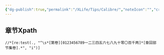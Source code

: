 ```yaml
---
{"dg-publish":true,"permalink":"/XLife/Tips/Calibre/","noteIcon":"","created":"2025-03-06T21:28:25.989+08:00"}
---
```


## 章节Xpath
```
//*[re:test(., "^\s*[第卷][0123456789一二三四五六七八九十零〇百千两]*[章回部节集卷].*", "i")]
```